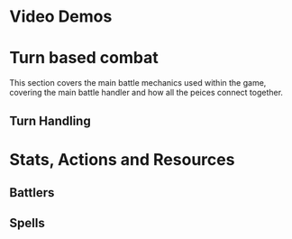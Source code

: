 # Video Demos

# Turn based combat
This section covers the main battle mechanics used within the game, covering the main battle handler and how all the peices connect together.
## Turn Handling

# Stats, Actions and Resources
## Battlers
## Spells


